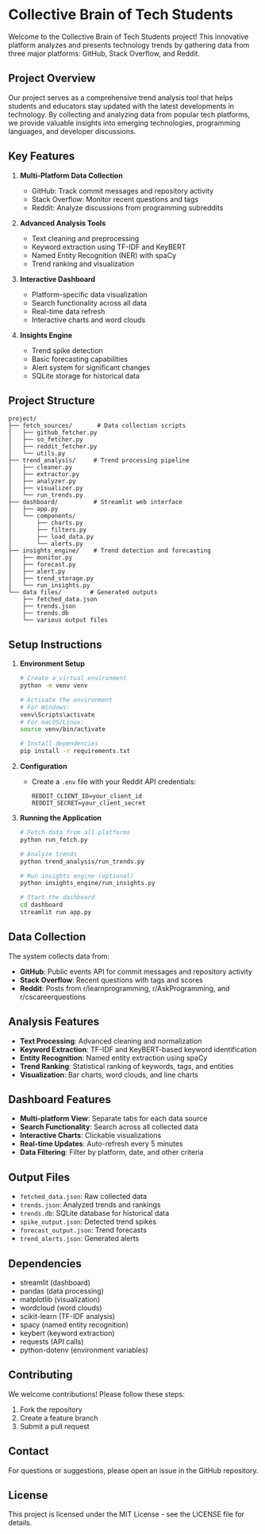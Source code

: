 # Collective Brain of Tech Students

Welcome to the Collective Brain of Tech Students project! This innovative platform analyzes and presents technology trends by gathering data from three major platforms: GitHub, Stack Overflow, and Reddit.

## Project Overview

Our project serves as a comprehensive trend analysis tool that helps students and educators stay updated with the latest developments in technology. By collecting and analyzing data from popular tech platforms, we provide valuable insights into emerging technologies, programming languages, and developer discussions.

## Key Features

1. **Multi-Platform Data Collection**
   - GitHub: Track commit messages and repository activity
   - Stack Overflow: Monitor recent questions and tags
   - Reddit: Analyze discussions from programming subreddits

2. **Advanced Analysis Tools**
   - Text cleaning and preprocessing
   - Keyword extraction using TF-IDF and KeyBERT
   - Named Entity Recognition (NER) with spaCy
   - Trend ranking and visualization

3. **Interactive Dashboard**
   - Platform-specific data visualization
   - Search functionality across all data
   - Real-time data refresh
   - Interactive charts and word clouds

4. **Insights Engine**
   - Trend spike detection
   - Basic forecasting capabilities
   - Alert system for significant changes
   - SQLite storage for historical data

## Project Structure

```
project/
├── fetch_sources/       # Data collection scripts
│   ├── github_fetcher.py
│   ├── so_fetcher.py
│   ├── reddit_fetcher.py
│   └── utils.py
├── trend_analysis/     # Trend processing pipeline
│   ├── cleaner.py
│   ├── extractor.py
│   ├── analyzer.py
│   ├── visualizer.py
│   └── run_trends.py
├── dashboard/          # Streamlit web interface
│   ├── app.py
│   └── components/
│       ├── charts.py
│       ├── filters.py
│       ├── load_data.py
│       └── alerts.py
├── insights_engine/    # Trend detection and forecasting
│   ├── monitor.py
│   ├── forecast.py
│   ├── alert.py
│   ├── trend_storage.py
│   └── run_insights.py
└── data files/        # Generated outputs
    ├── fetched_data.json
    ├── trends.json
    ├── trends.db
    └── various output files
```

## Setup Instructions

1. **Environment Setup**
   ```bash
   # Create a virtual environment
   python -m venv venv
   
   # Activate the environment
   # For Windows:
   venv\Scripts\activate
   # For macOS/Linux:
   source venv/bin/activate
   
   # Install dependencies
   pip install -r requirements.txt
   ```

2. **Configuration**
   - Create a `.env` file with your Reddit API credentials:
     ```
     REDDIT_CLIENT_ID=your_client_id
     REDDIT_SECRET=your_client_secret
     ```

3. **Running the Application**
   ```bash
   # Fetch data from all platforms
   python run_fetch.py
   
   # Analyze trends
   python trend_analysis/run_trends.py
   
   # Run insights engine (optional)
   python insights_engine/run_insights.py
   
   # Start the dashboard
   cd dashboard
   streamlit run app.py
   ```

## Data Collection

The system collects data from:
- **GitHub**: Public events API for commit messages and repository activity
- **Stack Overflow**: Recent questions with tags and scores
- **Reddit**: Posts from r/learnprogramming, r/AskProgramming, and r/cscareerquestions

## Analysis Features

- **Text Processing**: Advanced cleaning and normalization
- **Keyword Extraction**: TF-IDF and KeyBERT-based keyword identification
- **Entity Recognition**: Named entity extraction using spaCy
- **Trend Ranking**: Statistical ranking of keywords, tags, and entities
- **Visualization**: Bar charts, word clouds, and line charts

## Dashboard Features

- **Multi-platform View**: Separate tabs for each data source
- **Search Functionality**: Search across all collected data
- **Interactive Charts**: Clickable visualizations
- **Real-time Updates**: Auto-refresh every 5 minutes
- **Data Filtering**: Filter by platform, date, and other criteria

## Output Files

- `fetched_data.json`: Raw collected data
- `trends.json`: Analyzed trends and rankings
- `trends.db`: SQLite database for historical data
- `spike_output.json`: Detected trend spikes
- `forecast_output.json`: Trend forecasts
- `trend_alerts.json`: Generated alerts

## Dependencies

- streamlit (dashboard)
- pandas (data processing)
- matplotlib (visualization)
- wordcloud (word clouds)
- scikit-learn (TF-IDF analysis)
- spacy (named entity recognition)
- keybert (keyword extraction)
- requests (API calls)
- python-dotenv (environment variables)

## Contributing

We welcome contributions! Please follow these steps:
1. Fork the repository
2. Create a feature branch
3. Submit a pull request

## Contact

For questions or suggestions, please open an issue in the GitHub repository.

## License

This project is licensed under the MIT License - see the LICENSE file for details.
